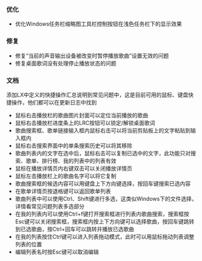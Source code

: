 ### 优化

- 优化Windows任务栏缩略图工具栏控制按钮在浅色任务栏下的显示效果

### 修复

- 修复“当前的声音输出设备被改变时暂停播放歌曲”设置无效的问题
- 修复桌面歌词没有处理停止播放状态的问题

### 文档

添加LX中定义的快捷操作汇总说明到常见问题中，这是目前可用的鼠标、键盘快捷操作，他们都可以在更新日志中找到

- 鼠标右击播放栏的歌曲图片封面可以定位当前播放的歌曲
- 鼠标右击播放栏进度条上的LRC按钮可以锁定/解锁桌面歌词
- 歌曲搜索框、歌单链接输入框内鼠标右击可以将当前剪贴板上的文字粘贴到输入框内
- 鼠标右击搜索界面中的单条搜索历史可以将其移除
- 歌曲列表内的文字在选中后，鼠标右击可以复制已选中的文字，此功能只对搜索、歌单、排行榜、我的列表中的列表有效
- 鼠标在播放详情页内右键双击可以关闭播放详情页
- 鼠标左击播放栏上的歌曲名字可以将它复制
- 歌曲搜索框的候选内容可以用键盘上下方向键选择，按回车键搜索已选内容
- 在歌单详情页按退格键可以返回歌单列表
- 歌曲列表中可以使用Ctrl、Shift键进行多选，这类似Windows下的文件选择，详情看常见问题列表多选部分
- 在我的列表内可以使用Ctrl+f键打开搜索框进行列表内歌曲搜索，搜索框按Esc键可以关闭搜索框，搜索框内按上下方向键可以选择歌曲，按回车键跳转到已选歌曲，按Ctrl+回车可以跳转并播放已选歌曲
- 在我的列表按住Ctrl键可以进入列表拖动模式，此时可以用鼠标拖动列表调整列表的位置
- 编辑列表名时按Esc键可以取消编辑
